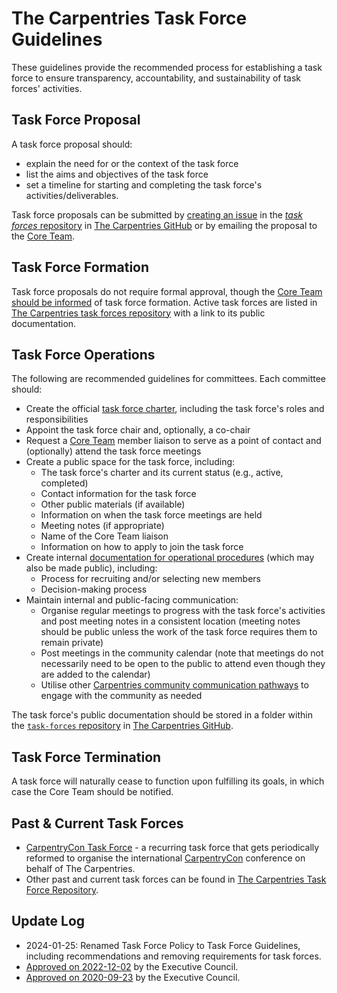 # The Carpentries Task Force Guidelines

These guidelines provide the recommended process for establishing a task force to ensure transparency, accountability, and sustainability of task forces' activities.

## Task Force Proposal
A task force proposal should:
- explain the need for or the context of the task force
- list the aims and objectives of the task force
- set a timeline for starting and completing the task force's activities/deliverables.

Task force proposals can be submitted by [creating an
issue](https://github.com/carpentries/task-forces/issues) in the 
[*task forces* repository](https://github.com/carpentries/task-forces) in [The Carpentries GitHub](https://github.com/carpentries/) or
by emailing the proposal to the [Core Team](mailto:team@carpentries.org).

## Task Force Formation
Task force proposals do not require formal approval, though the [Core Team should be informed](mailto:team@carpentries.org) of task force formation. Active task forces are listed in [The Carpentries task forces repository](https://github.com/carpentries/task-forces) with a link to its public documentation.

## Task Force Operations
The following are recommended guidelines for committees. Each committee should:

- Create the official [task force charter](https://github.com/carpentries/task-forces/blob/main/task-force-charter-template.md), 
including the task force's roles and responsibilities
- Appoint the task force chair and, optionally, a co-chair
- Request a [Core Team](https://carpentries.org/team/) member liaison to serve as a point of contact and (optionally) attend the task force meetings
- Create a public space for the task force, including:
  - The task force's charter and its current status (e.g., active, completed)
  - Contact information for the task force
  - Other public materials (if available)
  - Information on when the task force meetings are held
  - Meeting notes (if appropriate)
  - Name of the Core Team liaison 
  - Information on how to apply to join the task force
- Create internal [documentation for operational procedures](https://github.com/carpentries/task-forces/blob/main/task-force-charter-template.md#task-force-charter-name-of-task-force) (which may also be made public), including:
  - Process for recruiting and/or selecting new members
  - Decision-making process
- Maintain internal and public-facing communication:
  - Organise regular meetings to progress with the task force's activities and post meeting notes in a consistent location (meeting notes should be public unless the work of the task force requires them to remain private)
  - Post meetings in the community calendar (note that meetings do not necessarily need to be open to the public to attend even though they are added to the calendar)
  - Utilise other [Carpentries community communication pathways](/resources/communications/index.md) to engage with the community as needed

The task force's public documentation should be stored in a folder within the [`task-forces` repository](https://github.com/carpentries/task-forces) 
in [The Carpentries GitHub](https://github.com/carpentries/).

## Task Force Termination
A task force will naturally cease to function upon fulfilling its goals, in which case the Core Team should be notified. 

## Past & Current Task Forces

- [CarpentryCon Task Force](https://carpentries.org/carp-con-tf/) - a recurring task force that gets periodically
  reformed to organise the international [CarpentryCon](https://carpentries.org) conference on behalf of The Carpentries.
- Other past and current task forces can be found in [The Carpentries Task Force Repository](https://github.com/carpentries/task-forces).

## Update Log
- 2024-01-25: Renamed Task Force Policy to Task Force Guidelines, including recommendations and removing requirements for task forces.
- [Approved on 2022-12-02](https://github.com/carpentries/executive-council-info/blob/main/minutes/2022/EC-minutes-2022-12-02-Q4.md) by the Executive Council. 
- [Approved on 2020-09-23](https://github.com/carpentries/executive-council-info/issues/44) by the Executive Council. 